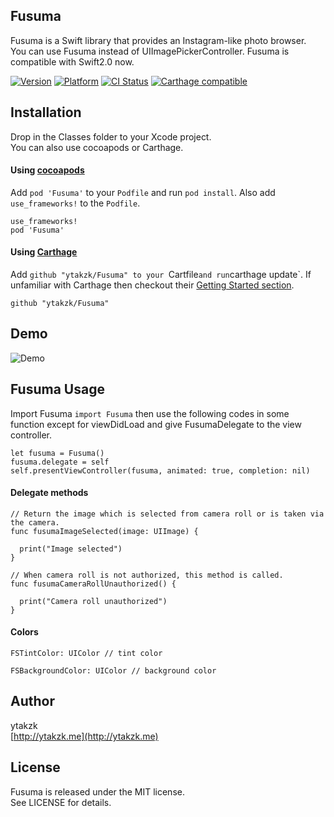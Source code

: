 ## Fusuma

Fusuma is a Swift library that provides an Instagram-like photo browser.  
You can use Fusuma instead of UIImagePickerController.
Fusuma is compatible with Swift2.0 now.

[![Version](https://img.shields.io/cocoapods/v/Fusuma.svg?style=flat)](http://cocoapods.org/pods/Fusuma)
[![Platform](https://img.shields.io/cocoapods/p/Fusuma.svg?style=flat)](http://cocoapods.org/pods/Fusuma)
[![CI Status](http://img.shields.io/travis/ytakzk/Fusuma.svg?style=flat)](https://travis-ci.org/ytakzk/Fusuma)
[![Carthage compatible](https://img.shields.io/badge/Carthage-compatible-4BC51D.svg?style=flat)](https://github.com/Carthage/Carthage)

## Installation

Drop in the Classes folder to your Xcode project.  
You can also use cocoapods or Carthage.

#### Using [cocoapods](http://cocoapods.org/)

Add `pod 'Fusuma'` to your `Podfile` and run `pod install`. Also add `use_frameworks!` to the `Podfile`.

```
use_frameworks!
pod 'Fusuma'
```

#### Using [Carthage](https://github.com/Carthage/Carthage)

Add `github "ytakzk/Fusuma" to your `Cartfile` and run `carthage update`. If unfamiliar with Carthage then checkout their [Getting Started section](https://github.com/Carthage/Carthage#getting-started).

```
github "ytakzk/Fusuma"
```

## Demo
![Demo](https://raw.githubusercontent.com/wiki/ytakzk/Fusuma/images/demo.gif)

## Fusuma Usage
Import Fusuma ```import Fusuma``` then use the following codes in some function except for viewDidLoad and give FusumaDelegate to the view controller.  

```
let fusuma = Fusuma()
fusuma.delegate = self
self.presentViewController(fusuma, animated: true, completion: nil)
```

#### Delegate methods
```
// Return the image which is selected from camera roll or is taken via the camera.
func fusumaImageSelected(image: UIImage) {

  print("Image selected")
}

// When camera roll is not authorized, this method is called.
func fusumaCameraRollUnauthorized() {

  print("Camera roll unauthorized")
}
```

#### Colors
```
FSTintColor: UIColor // tint color

FSBackgroundColor: UIColor // background color
```

## Author
ytakzk  
 [http://ytakzk.me](http://ytakzk.me)
 
## License
Fusuma is released under the MIT license.  
See LICENSE for details.
